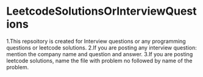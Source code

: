 # LeetcodeSolutionsOrInterviewQuestions
1.This repsoitory is created for Interview questions or any programming questions or leetcode solutions.
2.If you are posting any interview question: mention the company name and question and answer.
3.If you are posting leetcode solutions, name the file with problem no followed by name of the problem.
